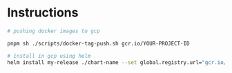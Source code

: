 # Instructions

```sh
# pushing docker images to gcp

pnpm sh ./scripts/docker-tag-push.sh gcr.io/YOUR-PROJECT-ID
```

``` sh
# install in gcp using helm
helm install my-release ./chart-name --set global.registry.url="gcr.io/YOUR-PROJECT-ID"
```

